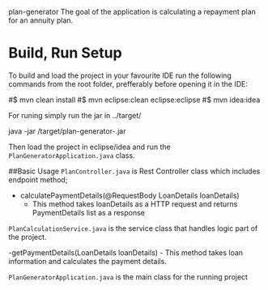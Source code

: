 plan-generator
  The goal of the application is calculating a repayment plan for an annuity plan.
  
  # Build, Run Setup

To build and load the project in your favourite IDE run the following commands from the root folder, prefferably before opening it in the IDE: 


#$ mvn clean install
#$ mvn eclipse:clean eclipse:eclipse
#$ mvn idea:idea



For runing simply run the jar in ../target/


java -jar /target/plan-generator-<CURRENT TAG>.jar


Then load the project in eclipse/idea and run the `PlanGeneratorApplication.java` class.


  ##Basic Usage
  `PlanController.java` is Rest Controller class which includes endpoint method;

  - calculatePaymentDetails(@RequestBody LoanDetails loanDetails) 
    - This method takes loanDetails as a HTTP request and returns PaymentDetails list as a response

  `PlanCalculationService.java` is the service class that handles logic part of the project.

  -getPaymentDetails(LoanDetails loanDetails)
    - This method takes loan information and calculates the payment details.

  `PlanGeneratorApplication.java` is the main class for the running project

